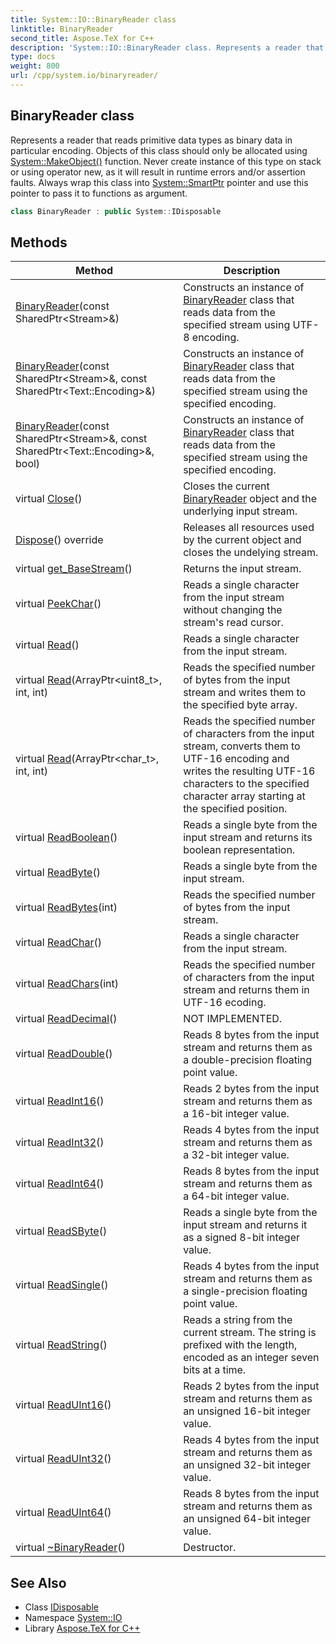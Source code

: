 ```yaml
---
title: System::IO::BinaryReader class
linktitle: BinaryReader
second_title: Aspose.TeX for C++
description: 'System::IO::BinaryReader class. Represents a reader that reads primitive data types as binary data in particular encoding. Objects of this class should only be allocated using System::MakeObject() function. Never create instance of this type on stack or using operator new, as it will result in runtime errors and/or assertion faults. Always wrap this class into System::SmartPtr pointer and use this pointer to pass it to functions as argument in C++.'
type: docs
weight: 800
url: /cpp/system.io/binaryreader/
---
```

## BinaryReader class


Represents a reader that reads primitive data types as binary data in particular encoding. Objects of this class should only be allocated using [System::MakeObject()](../../system/makeobject/) function. Never create instance of this type on stack or using operator new, as it will result in runtime errors and/or assertion faults. Always wrap this class into [System::SmartPtr](../../system/smartptr/) pointer and use this pointer to pass it to functions as argument.

```cpp
class BinaryReader : public System::IDisposable
```

## Methods

| Method | Description |
| --- | --- |
| [BinaryReader](./binaryreader/)(const SharedPtr\<Stream\>\&) | Constructs an instance of [BinaryReader](./) class that reads data from the specified stream using UTF-8 encoding. |
| [BinaryReader](./binaryreader/)(const SharedPtr\<Stream\>\&, const SharedPtr\<Text::Encoding\>\&) | Constructs an instance of [BinaryReader](./) class that reads data from the specified stream using the specified encoding. |
| [BinaryReader](./binaryreader/)(const SharedPtr\<Stream\>\&, const SharedPtr\<Text::Encoding\>\&, bool) | Constructs an instance of [BinaryReader](./) class that reads data from the specified stream using the specified encoding. |
| virtual [Close](./close/)() | Closes the current [BinaryReader](./) object and the underlying input stream. |
| [Dispose](./dispose/)() override | Releases all resources used by the current object and closes the undelying stream. |
| virtual [get_BaseStream](./get_basestream/)() | Returns the input stream. |
| virtual [PeekChar](./peekchar/)() | Reads a single character from the input stream without changing the stream's read cursor. |
| virtual [Read](./read/)() | Reads a single character from the input stream. |
| virtual [Read](./read/)(ArrayPtr\<uint8_t\>, int, int) | Reads the specified number of bytes from the input stream and writes them to the specified byte array. |
| virtual [Read](./read/)(ArrayPtr\<char_t\>, int, int) | Reads the specified number of characters from the input stream, converts them to UTF-16 encoding and writes the resulting UTF-16 characters to the specified character array starting at the specified position. |
| virtual [ReadBoolean](./readboolean/)() | Reads a single byte from the input stream and returns its boolean representation. |
| virtual [ReadByte](./readbyte/)() | Reads a single byte from the input stream. |
| virtual [ReadBytes](./readbytes/)(int) | Reads the specified number of bytes from the input stream. |
| virtual [ReadChar](./readchar/)() | Reads a single character from the input stream. |
| virtual [ReadChars](./readchars/)(int) | Reads the specified number of characters from the input stream and returns them in UTF-16 ecoding. |
| virtual [ReadDecimal](./readdecimal/)() | NOT IMPLEMENTED. |
| virtual [ReadDouble](./readdouble/)() | Reads 8 bytes from the input stream and returns them as a double-precision floating point value. |
| virtual [ReadInt16](./readint16/)() | Reads 2 bytes from the input stream and returns them as a 16-bit integer value. |
| virtual [ReadInt32](./readint32/)() | Reads 4 bytes from the input stream and returns them as a 32-bit integer value. |
| virtual [ReadInt64](./readint64/)() | Reads 8 bytes from the input stream and returns them as a 64-bit integer value. |
| virtual [ReadSByte](./readsbyte/)() | Reads a single byte from the input stream and returns it as a signed 8-bit integer value. |
| virtual [ReadSingle](./readsingle/)() | Reads 4 bytes from the input stream and returns them as a single-precision floating point value. |
| virtual [ReadString](./readstring/)() | Reads a string from the current stream. The string is prefixed with the length, encoded as an integer seven bits at a time. |
| virtual [ReadUInt16](./readuint16/)() | Reads 2 bytes from the input stream and returns them as an unsigned 16-bit integer value. |
| virtual [ReadUInt32](./readuint32/)() | Reads 4 bytes from the input stream and returns them as an unsigned 32-bit integer value. |
| virtual [ReadUInt64](./readuint64/)() | Reads 8 bytes from the input stream and returns them as an unsigned 64-bit integer value. |
| virtual [~BinaryReader](./~binaryreader/)() | Destructor. |
## See Also

* Class [IDisposable](../../system/idisposable/)
* Namespace [System::IO](../)
* Library [Aspose.TeX for C++](../../)
